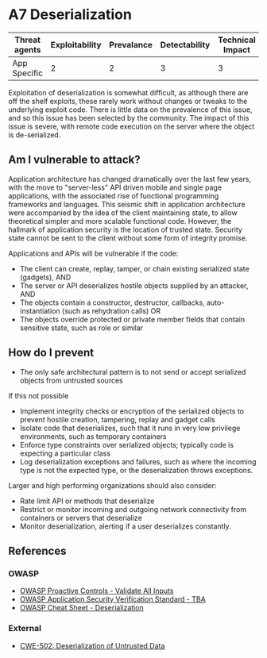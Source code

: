 # A7 Deserialization

| Threat agents | Exploitability | Prevalance | Detectability | Technical Impact | Business Impacts |
| --- | --- | --- | --- | --- | --- |
| App Specific |  2 | 2 | 3 | 3 | App Specific | 

Exploitation of deserialization is somewhat difficult, as although there are off the shelf exploits, these rarely work without changes or tweaks to the underlying exploit code. There is little data on the prevalence of this issue, and so this issue has been selected by the community. The impact of this issue is severe, with remote code execution on the server where the object is de-serialized. 

## Am I vulnerable to attack?

Application architecture has changed dramatically over the last few years, with the move to "server-less" API driven mobile and single page applications, with the associated rise of functional programming frameworks and languages. This seismic shift in application architecture were accompanied by the idea of the client maintaining state, to allow theoretical simpler and more scalable functional code. However, the hallmark of application security is the location of trusted state. Security state cannot be sent to the client without some form of integrity promise. 

Applications and APIs will be vulnerable if the code:

* The client can create, replay, tamper, or chain existing serialized state (gadgets), AND
* The server or API deserializes hostile objects supplied by an attacker, AND
* The objects contain a constructor, destructor, callbacks, auto-instantiation (such as rehydration calls) OR
* The objects override protected or private member fields that contain sensitive state, such as role or similar

## How do I prevent

* The only safe architectural pattern is to not send or accept serialized objects from untrusted sources

If this not possible

* Implement integrity checks or encryption of the serialized objects to prevent hostile creation, tampering, replay and gadget calls
* Isolate code that deserializes, such that it runs in very low privilege environments, such as temporary containers
* Enforce type constraints over serialized objects; typically code is expecting a particular class
* Log deserialization exceptions and failures, such as where the incoming type is not the expected type, or the deserialization throws exceptions.

Larger and high performing organizations should also consider:
* Rate limit API or methods that deserialize
* Restrict or monitor incoming and outgoing network connectivity from containers or servers that deserialize
* Monitor deserialization, alerting if a user deserializes constantly.

## References

### OWASP
* [OWASP Proactive Controls - Validate All Inputs](https://www.owasp.org/index.php/OWASP_Proactive_Controls#4:_Validate_All_Inputs)
* [OWASP Application Security Verification Standard - TBA](https://www.owasp.org/index.php/Category:OWASP_Application_Security_Verification_Standard_Project#tab=Home)
* [OWASP Cheat Sheet - Deserialization](https://www.owasp.org/index.php/Deserialization_Cheat_Sheet)

### External

* [CWE-502: Deserialization of Untrusted Data](https://cwe.mitre.org/data/definitions/502.html)
